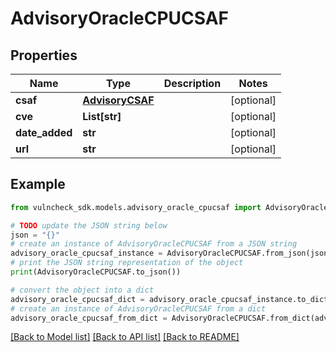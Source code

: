 # AdvisoryOracleCPUCSAF


## Properties

Name | Type | Description | Notes
------------ | ------------- | ------------- | -------------
**csaf** | [**AdvisoryCSAF**](AdvisoryCSAF.md) |  | [optional] 
**cve** | **List[str]** |  | [optional] 
**date_added** | **str** |  | [optional] 
**url** | **str** |  | [optional] 

## Example

```python
from vulncheck_sdk.models.advisory_oracle_cpucsaf import AdvisoryOracleCPUCSAF

# TODO update the JSON string below
json = "{}"
# create an instance of AdvisoryOracleCPUCSAF from a JSON string
advisory_oracle_cpucsaf_instance = AdvisoryOracleCPUCSAF.from_json(json)
# print the JSON string representation of the object
print(AdvisoryOracleCPUCSAF.to_json())

# convert the object into a dict
advisory_oracle_cpucsaf_dict = advisory_oracle_cpucsaf_instance.to_dict()
# create an instance of AdvisoryOracleCPUCSAF from a dict
advisory_oracle_cpucsaf_from_dict = AdvisoryOracleCPUCSAF.from_dict(advisory_oracle_cpucsaf_dict)
```
[[Back to Model list]](../README.md#documentation-for-models) [[Back to API list]](../README.md#documentation-for-api-endpoints) [[Back to README]](../README.md)


